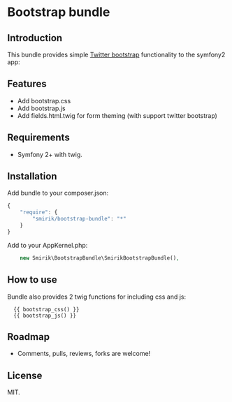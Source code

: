 Bootstrap bundle
================

Introduction
------------

This bundle provides simple [Twitter bootstrap](http://twitter.github.com/bootstrap/) functionality to the symfony2 app:

Features
--------

* Add bootstrap.css 
* Add bootstrap.js
* Add fields.html.twig for form theming (with support twitter bootstrap)

Requirements
------------
* Symfony 2+ with twig.

Installation
------------

Add bundle to your composer.json:

```js
{
    "require": {
        "smirik/bootstrap-bundle": "*"
    }
}
```

Add to your AppKernel.php:
```php
    new Smirik\BootstrapBundle\SmirikBootstrapBundle(),
```


How to use
----------

Bundle also provides 2 twig functions for including css and js:

  ```
    {{ bootstrap_css() }}
    {{ bootstrap_js() }}
  ```

Roadmap
-------

* Comments, pulls, reviews, forks are welcome!

License
-------

MIT.


